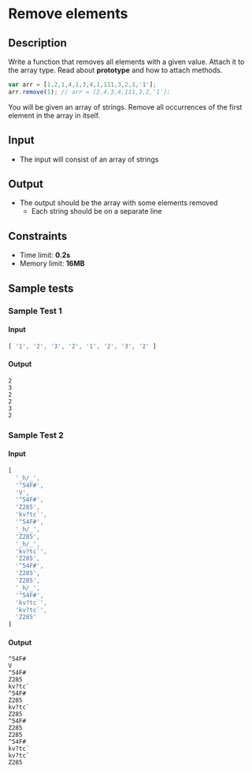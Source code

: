 # Remove elements

## Description
Write a function that removes all elements with a given value.
Attach it to the array type.
Read about **prototype** and how to attach methods.

```js
var arr = [1,2,1,4,1,3,4,1,111,3,2,1,'1'];
arr.remove(1); // arr = [2,4,3,4,111,3,2,'1'];
```

You will be given an array of strings. Remove all occurrences of the first element in the array in itself.

## Input
- The input will consist of an array of strings

## Output
- The output should be the array with some elements removed
  - Each string should be on a separate line

## Constraints
- Time limit: **0.2s**
- Memory limit: **16MB**

## Sample tests

### Sample Test 1

#### Input
```js
[ '1', '2', '3', '2', '1', '2', '3', '2' ]
```

#### Output
```
2
3
2
2
3
2
```

### Sample Test 2

#### Input
```js
[
  '_h/_',
  '^54F#',
  'V',
  '^54F#',
  'Z285',
  'kv?tc`',
  '^54F#',
  '_h/_',
  'Z285',
  '_h/_',
  'kv?tc`',
  'Z285',
  '^54F#',
  'Z285',
  'Z285',
  '_h/_',
  '^54F#',
  'kv?tc`',
  'kv?tc`',
  'Z285'
]
```

#### Output
```
^54F#
V
^54F#
Z285
kv?tc`
^54F#
Z285
kv?tc`
Z285
^54F#
Z285
Z285
^54F#
kv?tc`
kv?tc`
Z285
```